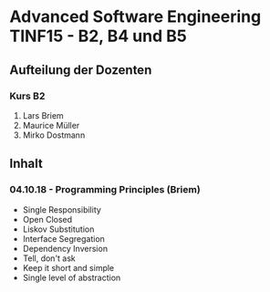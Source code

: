 # Advanced Software Engineering TINF15 - B2, B4 und B5
## Aufteilung der Dozenten
### Kurs B2
1. Lars Briem
1. Maurice Müller
1. Mirko Dostmann

## Inhalt
### 04.10.18 - Programming Principles (Briem)
* Single Responsibility
* Open Closed
* Liskov Substitution
* Interface Segregation
* Dependency Inversion
* Tell, don't ask
* Keep it short and simple
* Single level of abstraction
